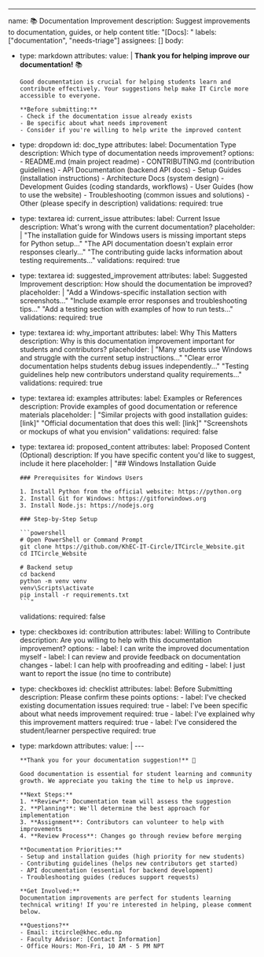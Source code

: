---
name: 📚 Documentation Improvement
description: Suggest improvements to documentation, guides, or help content
title: "[Docs]: "
labels: ["documentation", "needs-triage"]
assignees: []
body:
  - type: markdown
    attributes:
      value: |
        **Thank you for helping improve our documentation!** 📚

        Good documentation is crucial for helping students learn and contribute effectively. Your suggestions help make IT Circle more accessible to everyone.

        **Before submitting:**
        - Check if the documentation issue already exists
        - Be specific about what needs improvement
        - Consider if you're willing to help write the improved content

  - type: dropdown
    id: doc_type
    attributes:
      label: Documentation Type
      description: Which type of documentation needs improvement?
      options:
        - README.md (main project readme)
        - CONTRIBUTING.md (contribution guidelines)
        - API Documentation (backend API docs)
        - Setup Guides (installation instructions)
        - Architecture Docs (system design)
        - Development Guides (coding standards, workflows)
        - User Guides (how to use the website)
        - Troubleshooting (common issues and solutions)
        - Other (please specify in description)
    validations:
      required: true

  - type: textarea
    id: current_issue
    attributes:
      label: Current Issue
      description: What's wrong with the current documentation?
      placeholder: |
        "The installation guide for Windows users is missing important steps for Python setup..."
        "The API documentation doesn't explain error responses clearly..."
        "The contributing guide lacks information about testing requirements..."
    validations:
      required: true

  - type: textarea
    id: suggested_improvement
    attributes:
      label: Suggested Improvement
      description: How should the documentation be improved?
      placeholder: |
        "Add a Windows-specific installation section with screenshots..."
        "Include example error responses and troubleshooting tips..."
        "Add a testing section with examples of how to run tests..."
    validations:
      required: true

  - type: textarea
    id: why_important
    attributes:
      label: Why This Matters
      description: Why is this documentation improvement important for students and contributors?
      placeholder: |
        "Many students use Windows and struggle with the current setup instructions..."
        "Clear error documentation helps students debug issues independently..."
        "Testing guidelines help new contributors understand quality requirements..."
    validations:
      required: true

  - type: textarea
    id: examples
    attributes:
      label: Examples or References
      description: Provide examples of good documentation or reference materials
      placeholder: |
        "Similar projects with good installation guides: [link]"
        "Official documentation that does this well: [link]"
        "Screenshots or mockups of what you envision"
    validations:
      required: false

  - type: textarea
    id: proposed_content
    attributes:
      label: Proposed Content (Optional)
      description: If you have specific content you'd like to suggest, include it here
      placeholder: |
        "## Windows Installation Guide

        ### Prerequisites for Windows Users

        1. Install Python from the official website: https://python.org
        2. Install Git for Windows: https://gitforwindows.org
        3. Install Node.js: https://nodejs.org

        ### Step-by-Step Setup

        ```powershell
        # Open PowerShell or Command Prompt
        git clone https://github.com/KhEC-IT-Circle/ITCircle_Website.git
        cd ITCircle_Website

        # Backend setup
        cd backend
        python -m venv venv
        venv\Scripts\activate
        pip install -r requirements.txt
        ```"
    validations:
      required: false

  - type: checkboxes
    id: contribution
    attributes:
      label: Willing to Contribute
      description: Are you willing to help with this documentation improvement?
      options:
        - label: I can write the improved documentation myself
        - label: I can review and provide feedback on documentation changes
        - label: I can help with proofreading and editing
        - label: I just want to report the issue (no time to contribute)

  - type: checkboxes
    id: checklist
    attributes:
      label: Before Submitting
      description: Please confirm these points
      options:
        - label: I've checked existing documentation issues
          required: true
        - label: I've been specific about what needs improvement
          required: true
        - label: I've explained why this improvement matters
          required: true
        - label: I've considered the student/learner perspective
          required: true

  - type: markdown
    attributes:
      value: |
        ---

        **Thank you for your documentation suggestion!** 🙏

        Good documentation is essential for student learning and community growth. We appreciate you taking the time to help us improve.

        **Next Steps:**
        1. **Review**: Documentation team will assess the suggestion
        2. **Planning**: We'll determine the best approach for implementation
        3. **Assignment**: Contributors can volunteer to help with improvements
        4. **Review Process**: Changes go through review before merging

        **Documentation Priorities:**
        - Setup and installation guides (high priority for new students)
        - Contributing guidelines (helps new contributors get started)
        - API documentation (essential for backend development)
        - Troubleshooting guides (reduces support requests)

        **Get Involved:**
        Documentation improvements are perfect for students learning technical writing! If you're interested in helping, please comment below.

        **Questions?**
        - Email: itcircle@khec.edu.np
        - Faculty Advisor: [Contact Information]
        - Office Hours: Mon-Fri, 10 AM - 5 PM NPT
